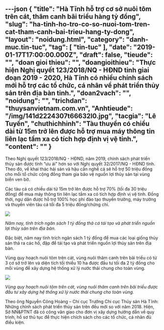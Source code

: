 ---json
{
    "title": "Hà Tĩnh hỗ trợ cơ sở nuôi tôm trên cát, thâm canh bãi triều hàng tỷ đồng",
    "slug": "ha-tinh-ho-tro-co-so-nuoi-tom-tren-cat-tham-canh-bai-trieu-hang-ty-dong",
    "layout": "noidung.html",
    "category": "danh-muc.tin-tuc",
    "tag": [
        "tin-tuc"
    ],
    "date": "2019-01-17T17:00:00.000Z",
    "draft": false,
    "tieude": "",
    "doan gioi thieu": "",
    "doangioithieu": "Thực hiện Nghị quyết 123/2018/NQ - HĐND tỉnh giai đoạn 2019 - 2020, Hà Tĩnh có nhiều chính sách mới hỗ trợ các tổ chức, cá nhân về phát triển thủy sản trên địa bàn tỉnh.",
    "doan2vach": "",
    "noidung": "",
    "trichdan": "thuysanvietnam.com.vn",
    "Anhtieude": "/img/141d2224307t66632l0.jpg",
    "tacgia": "Lê Tuyến",
    "chuthichhinh": "Tàu thuyền có chiều dài từ 15m trở lên được hỗ trợ mua máy thông tin liên lạc tầm xa có tích hợp định vị vệ tinh.",
    "__content__": ""
}
---
<p>Theo Nghị quyết 123/2018/NQ - HĐND, năm 2019, ch&iacute;nh s&aacute;ch ph&aacute;t triển thủy sản được tỉnh &ldquo;ưu &aacute;i&rdquo; hơn so với Nghị quyết 32/2017/NQ - HĐND tỉnh. Theo đ&oacute;, về khai th&aacute;c hải sản v&agrave; hậu cần nghề c&aacute; sẽ hỗ trợ 50 triệu đồng cho mỗi tổ chức cộng đồng tham gia bảo vệ nguồn lợi thủy sản tại v&ugrave;ng biển ven bờ.</p>

<p>C&aacute;c t&agrave;u c&aacute; c&oacute; chiều d&agrave;i từ 15m trở l&ecirc;n được hỗ trợ 70% (tối đa 30 triệu đồng) để mua m&aacute;y th&ocirc;ng tin li&ecirc;n lạc tầm xa c&oacute; t&iacute;ch hợp định vị vệ tinh. Đồng thời, ngư d&acirc;n được hỗ trợ 100% học ph&iacute; đ&agrave;o tạo thuyền trưởng, m&aacute;y trưởng v&agrave; thuyền vi&ecirc;n t&agrave;u c&aacute; tối đa 5 triệu đồng/chứng chỉ.</p>

<p><img src="https://cdn.baohatinh.vn/dnn/baohatinh/news/1902/141d2224419t57433l0.jpg" /></p>

<p><em>Năm nay, tỉnh tr&iacute;ch ng&acirc;n s&aacute;ch 1 tỷ đồng thả c&aacute; t&aacute;i tạo v&agrave; ph&aacute;t triển nguồn lợi thủy sản tr&ecirc;n địa b&agrave;n.&nbsp;</em></p>

<p>Đặc biệt, năm nay tỉnh tr&iacute;ch ng&acirc;n s&aacute;ch 1 tỷ đồng để mua c&aacute;c loại giống thủy sản thả ra c&aacute;c hồ, đập để t&aacute;i tạo v&agrave; ph&aacute;t triển nguồn lợi thủy sản tr&ecirc;n địa b&agrave;n.</p>

<p>V&ugrave;ng quy hoạch nu&ocirc;i t&ocirc;m tr&ecirc;n c&aacute;t, v&ugrave;ng nu&ocirc;i th&acirc;m canh tr&ecirc;n b&atilde;i triều c&oacute; từ 3 cơ sở trở l&ecirc;n v&agrave; diện t&iacute;ch tối thiểu 10 ha được đầu tư tối đa 2 tỷ đồng cho mỗi v&ugrave;ng để x&acirc;y dựng hệ thống xử l&yacute; nước thải chung cho to&agrave;n v&ugrave;ng.</p>

<p><img src="https://cdn.baohatinh.vn/dnn/baohatinh/news/1902/135d3094202t7113l0-114.jpg" /></p>

<p><em>V&ugrave;ng quy hoạch nu&ocirc;i t&ocirc;m tr&ecirc;n c&aacute;t, v&ugrave;ng nu&ocirc;i th&acirc;m canh tr&ecirc;n b&atilde;i triều được đầu tư x&acirc;y dựng hệ thống xử l&yacute; nước thải chung cho to&agrave;n v&ugrave;ng.&nbsp;</em></p>

<p>Theo &ocirc;ng Nguyễn C&ocirc;ng Ho&agrave;ng &ndash; Chi cục Trưởng Chi cục Thủy sản H&agrave; Tĩnh: Những ch&iacute;nh s&aacute;ch ph&aacute;t triển thủy sản tr&ecirc;n đều mới so với năm 2018. Hiện, Sở NN&amp;PTNT đ&atilde; c&oacute; c&ocirc;ng văn giao cho đơn vị x&acirc;y dựng hướng dẫn về quy tr&igrave;nh, hồ sơ thủ tục để thực hiện ch&iacute;ch s&aacute;ch cho c&aacute;c tổ chức, c&aacute; nh&acirc;n đủ điều kiện.</p>
